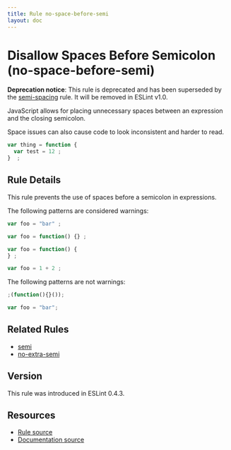 ```yaml
---
title: Rule no-space-before-semi
layout: doc
---
```

<!-- Note: No pull requests accepted for this file. See README.md in the root directory for details. -->
# Disallow Spaces Before Semicolon (no-space-before-semi)

**Deprecation notice**: This rule is deprecated and has been superseded by the [semi-spacing](semi-spacing) rule. It will be removed in ESLint v1.0.

JavaScript allows for placing unnecessary spaces between an expression and the closing semicolon.

Space issues can also cause code to look inconsistent and harder to read.

```js
var thing = function {
  var test = 12 ;
}  ;
```

## Rule Details

This rule prevents the use of spaces before a semicolon in expressions.

The following patterns are considered warnings:

```js
var foo = "bar" ;

var foo = function() {} ;

var foo = function() {
} ;

var foo = 1 + 2 ;
```

The following patterns are not warnings:

```js
;(function(){}());

var foo = "bar";
```

## Related Rules

* [semi](semi)
* [no-extra-semi](no-extra-semi)

## Version

This rule was introduced in ESLint 0.4.3.

## Resources

* [Rule source](https://github.com/eslint/eslint/tree/master/lib/rules/no-space-before-semi.js)
* [Documentation source](https://github.com/eslint/eslint/tree/master/docs/rules/no-space-before-semi.md)
